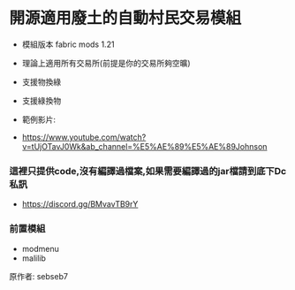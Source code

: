 # 開源適用廢土的自動村民交易模組
* 模組版本 fabric mods 1.21
* 理論上適用所有交易所(前提是你的交易所夠空曠)
* 支援物換綠
* 支援綠換物
  
* 範例影片:
* https://www.youtube.com/watch?v=tUjOTavJ0Wk&ab_channel=%E5%AE%89%E5%AE%89Johnson

### 這裡只提供code,沒有編譯過檔案,如果需要編譯過的jar檔請到底下Dc私訊
* https://discord.gg/BMvavTB9rY

### 前置模組
* modmenu
* malilib













原作者:
sebseb7
